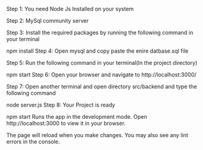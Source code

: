 Step 1:
You need Node Js Installed on your system

Step 2:
MySql community server

Step 3:
Install the required packages by running the following command in your terminal

npm install
Step 4:
Open mysql and copy paste the enire datbase.sql file

Step 5:
Run the following command in your terminal(In the project directory)

npm start
Step 6:
Open your browser and navigate to http://localhost:3000/

Step 7:
Open another terminal and open directory src/backend and type the following command

node server.js
Step 8:
Your Project is ready

npm start
Runs the app in the development mode.
Open http://localhost:3000 to view it in your browser.

The page will reload when you make changes.
You may also see any lint errors in the console.
